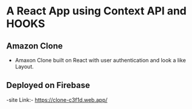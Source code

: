 # A React App using Context API and HOOKS

## Amazon Clone
- Amaxon Clone built on React with user authentication and look a like Layout. 

## Deployed on Firebase 
-site Link:- https://clone-c3f1d.web.app/
